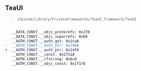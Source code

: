 ## TeaUI

> `/System/Library/PrivateFrameworks/TeaUI.framework/TeaUI`

```diff

   __DATA_CONST.__objc_protorefs: 0x270
   __DATA_CONST.__objc_superrefs: 0xb0
   __AUTH_CONST.__auth_got: 0x2ca8
-  __AUTH_CONST.__auth_ptr: 0x24b0
+  __AUTH_CONST.__auth_ptr: 0x24f0
   __AUTH_CONST.__const: 0x27518
   __AUTH_CONST.__cfstring: 0x6c0
   __AUTH_CONST.__objc_const: 0x1f1f8

```
